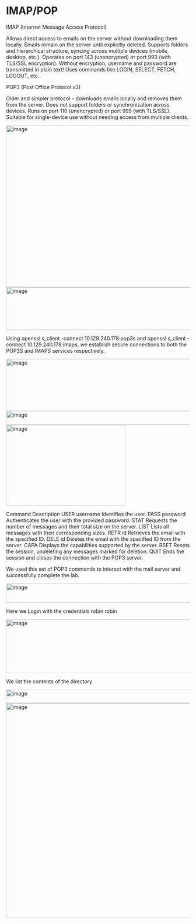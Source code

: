 # IMAP/POP

IMAP (Internet Message Access Protocol)

Allows direct access to emails on the server without downloading them locally.
Emails remain on the server until explicitly deleted.
Supports folders and hierarchical structure, syncing across multiple devices (mobile, desktop, etc.).
Operates on port 143 (unencrypted) or port 993 (with TLS/SSL encryption).
Without encryption, username and password are transmitted in plain text!
Uses commands like LOGIN, SELECT, FETCH, LOGOUT, etc.

POP3 (Post Office Protocol v3)

Older and simpler protocol – downloads emails locally and removes them from the server.
Does not support folders or synchronization across devices.
Runs on port 110 (unencrypted) or port 995 (with TLS/SSL).
Suitable for single-device use without needing access from multiple clients.


<img width="1045" height="442" alt="image" src="https://github.com/user-attachments/assets/959a6a25-4d2c-4ce0-b104-ebc427b0b8af" />
<img width="1034" height="117" alt="image" src="https://github.com/user-attachments/assets/ff4d0e8c-9df2-49b5-9021-e9fbc5da7a2e" />

Using openssl s_client -connect 10.129.240.178:pop3s and openssl s_client -connect 10.129.240.178:imaps, we establish secure connections to both the POP3S and IMAPS services respectively.

<img width="1034" height="142" alt="image" src="https://github.com/user-attachments/assets/b76b8fe7-a6f5-4af2-99f3-09c4da13b726" />

<img width="1036" height="38" alt="image" src="https://github.com/user-attachments/assets/d80c7c6c-7870-4d98-83c1-499f6c45d11e" />

<img width="327" height="221" alt="image" src="https://github.com/user-attachments/assets/2fb501ee-2ed5-4c07-a632-75de69530c1d" />

Command	Description
USER username	Identifies the user.
PASS password	Authenticates the user with the provided password.
STAT	Requests the number of messages and their total size on the server.
LIST	Lists all messages with their corresponding sizes.
RETR id	Retrieves the email with the specified ID.
DELE id	Deletes the email with the specified ID from the server.
CAPA	Displays the capabilities supported by the server.
RSET	Resets the session, undeleting any messages marked for deletion.
QUIT	Ends the session and closes the connection with the POP3 server.

We used this set of POP3 commands to interact with the mail server and successfully complete the lab.

<img width="1044" height="53" alt="image" src="https://github.com/user-attachments/assets/f48c4277-0da3-446f-80ba-c759ae455a64" />

Here we Login with the credentials robin robin

<img width="608" height="147" alt="image" src="https://github.com/user-attachments/assets/4c51a8f2-cbae-4e0e-ad02-874a2b0095df" />

We list the contents of the directory

<img width="1053" height="37" alt="image" src="https://github.com/user-attachments/assets/6c94d2fd-00c0-439e-8620-4f57964085de" />

<img width="1045" height="587" alt="image" src="https://github.com/user-attachments/assets/a3505d22-3b5c-48f3-9fd0-230942bb9708" />


